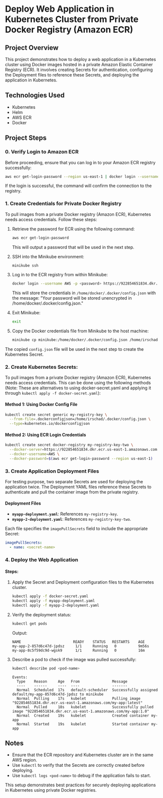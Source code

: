 # Deploy Web Application in Kubernetes Cluster from Private Docker Registry (Amazon ECR)

## Project Overview
This project demonstrates how to deploy a web application in a Kubernetes cluster using Docker images hosted in a private Amazon Elastic Container Registry (ECR). It involves creating Secrets for authentication, configuring the Deployment files to reference these Secrets, and deploying the application in Kubernetes.

## Technologies Used
- Kubernetes
- Helm
- AWS ECR
- Docker

## Project Steps

### 0. Verify Login to Amazon ECR
Before proceeding, ensure that you can log in to your Amazon ECR registry successfully:

```bash
aws ecr get-login-password --region us-east-1 | docker login --username AWS --password-stdin 922854651834.dkr.ecr.us-east-1.amazonaws.com
```
If the login is successful, the command will confirm the connection to the registry.

### 1. Create Credentials for Private Docker Registry
To pull images from a private Docker registry (Amazon ECR), Kubernetes needs access credentials. Follow these steps:

1. Retrieve the password for ECR using the following command:
   ```bash
   aws ecr get-login-password
   ```
   This will output a password that will be used in the next step.

2. SSH into the Minikube environment:
   ```bash
   minikube ssh
   ```

3. Log in to the ECR registry from within Minikube:
   ```bash
   docker login --username AWS -p <password> https://922854651834.dkr.ecr.us-east-1.amazonaws.com
   ```
   This will store the credentials in `/home/docker/.docker/config.json` with the message:
   "Your password will be stored unencrypted in /home/docker/.docker/config.json."

4. Exit Minikube:
   ```bash
   exit
   ```

5. Copy the Docker credentials file from Minikube to the host machine:
   ```bash
   minikube cp minikube:/home/docker/.docker/config.json /home/irschad/.docker/config.json
   ```

The copied `config.json` file will be used in the next step to create the Kubernetes Secret.


### 2. Create Kubernetes Secrets:
To pull images from a private Docker registry (Amazon ECR), Kubernetes needs access credentials. This can be done using the following methods (Note: These are alternatives to using docker-secret.yaml and applying it through `kubectl apply -f docker-secret.yaml`):

#### Method 1: Using Docker Config File
```bash
kubectl create secret generic my-registry-key \
  --from-file=.dockerconfigjson=/home/irschad/.docker/config.json \
  --type=kubernetes.io/dockerconfigjson
```

#### Method 2: Using ECR Login Credentials
```bash
kubectl create secret docker-registry my-registry-key-two \
  --docker-server=https://922854651834.dkr.ecr.us-east-1.amazonaws.com \
  --docker-username=AWS \
  --docker-password=$(aws ecr get-login-password --region us-east-1)
```

### 3. Create Application Deployment Files
For testing purpose, two separate Secrets are used for deploying the application twice. The Deployment YAML files reference these Secrets to authenticate and pull the container image from the private registry.

#### Deployment Files
- **`myapp-deployment.yaml`**: References `my-registry-key`.
- **`myapp-2-deployment.yaml`**: References `my-registry-key-two`.

Each file specifies the `imagePullSecrets` field to include the appropriate Secret:
```yaml
imagePullSecrets:
  - name: <secret-name>
```

### 4. Deploy the Web Application

#### Steps:
1. Apply the Secret and Deployment configuration files to the Kubernetes cluster.
   ```bash
   kubectl apply -f docker-secret.yaml
   kubectl apply -f myapp-deployment.yaml
   kubectl apply -f myapp-2-deployment.yaml
   ```

2. Verify the deployment status:
   ```bash
   kubectl get pods
   ```
   Output:
   ```
   NAME                        READY    STATUS   RESTARTS    AGE
   my-app-2-857d6c47d-jpdsz     1/1     Running   0          9m56s
   my-app-8c5f59dc9d-wgsk9      1/1     Running   0          16m
   ```

3. Describe a pod to check if the image was pulled successfully:
   ```bash
   kubectl describe pod <pod-name>
   ```
   ```
   Events:
     Type    Reason     Age   From               Message
     ----    ------     ----  ----               -------
     Normal  Scheduled  17s   default-scheduler  Successfully assigned default/my-app-857d6c47d-jpdsz to minikube
     Normal  Pulling    17s   kubelet            Pulling image "922854651834.dkr.ecr.us-east-1.amazonaws.com/my-app:latest"
     Normal  Pulled     18s   kubelet            Successfully pulled image "922854651834.dkr.ecr.us-east-1.amazonaws.com/my-app:1.0"
     Normal  Created    19s   kubelet            Created container my-app
     Normal  Started    19s   kubelet            Started container my-app
   ```

## Notes
- Ensure that the ECR repository and Kubernetes cluster are in the same AWS region.
- Use `kubectl` to verify that the Secrets are correctly created before deploying.
- Use `kubectl logs <pod-name>` to debug if the application fails to start.

This setup demonstrates best practices for securely deploying applications in Kubernetes using private Docker registries.
